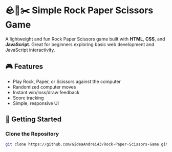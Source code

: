 # 🪨📄✂️ Simple Rock Paper Scissors Game

A lightweight and fun Rock Paper Scissors game built with **HTML**, **CSS**, and **JavaScript**. Great for beginners exploring basic web development and JavaScript interactivity.

## 🎮 Features

- Play Rock, Paper, or Scissors against the computer
- Randomized computer moves
- Instant win/loss/draw feedback
- Score tracking
- Simple, responsive UI

## 🚀 Getting Started

### Clone the Repository

```bash
git clone https://github.com/GideaAndrei43/Rock-Paper-Scissors-Game.git
